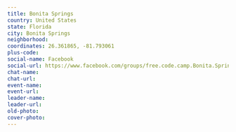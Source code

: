 ```yaml
---
title: Bonita Springs
country: United States
state: Florida
city: Bonita Springs
neighborhood: 
coordinates: 26.361865, -81.793061
plus-code:
social-name: Facebook
social-url: https://www.facebook.com/groups/free.code.camp.Bonita.Springs
chat-name:
chat-url:
event-name:
event-url:
leader-name:
leader-url:
old-photo: 
cover-photo:
---
```

